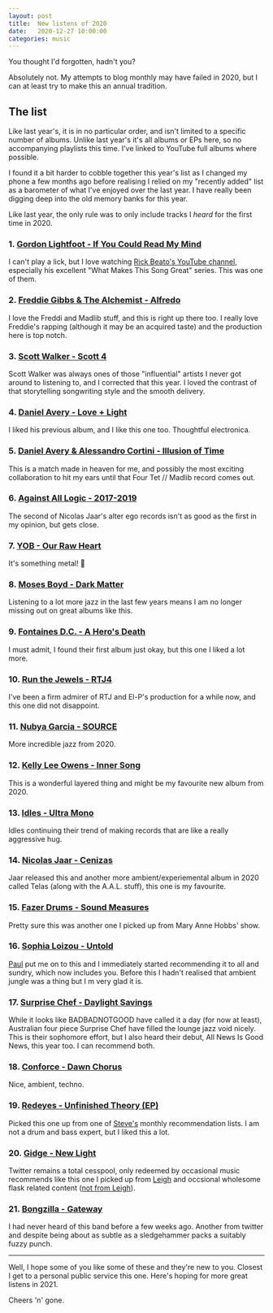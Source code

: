 ```yaml
---
layout: post
title:  New listens of 2020
date:   2020-12-27 10:00:00
categories: music
---
```


You thought I'd forgotten, hadn't you?

Absolutely not. My attempts to blog monthly may have failed in 2020, but I can at least try to make this an annual tradition.

## The list
Like last year's, it is in no particular order, and isn't limited to a specific number of albums. Unlike last year's it's all albums or EPs here, so no accompanying playlists this time. I've linked to YouTube full albums where possible.

I found it a bit harder to cobble together this year's list as I changed my phone a few months ago before realising I relied on my "recently added" list as a barometer of what I've enjoyed over the last year. I have really been digging deep into the old memory banks for this year.

Like last year, the only rule was to only include tracks I _heard_ for the first time in 2020.

### 1.  [Gordon Lightfoot - If You Could Read My Mind](https://www.youtube.com/watch?v=uFWP148iP00)
I can't play a lick, but I love watching [Rick Beato's YouTube channel](https://www.youtube.com/user/pegzch), especially his excellent "What Makes This Song Great" series. This was one of them.

### 2.  [Freddie Gibbs & The Alchemist - Alfredo](https://www.youtube.com/watch?v=nu6lCtQ-yUg&list=OLAK5uy_lO8T1fPdsSOlvoOEudiL9Ao6PQK6A6YKI)
I love the Freddi and Madlib stuff, and this is right up there too. I really love Freddie's rapping (although it may be an acquired taste) and the production here is top notch.

### 3.  [Scott Walker - Scott 4](https://youtube.com/playlist?list=PLsj1k0hgg382M1mx1TCPxEcRJOqFHCeJp)
Scott Walker was always ones of those "influential" artists I never got around to listening to, and I corrected that this year. I loved the contrast of that storytelling songwriting style and the smooth delivery.

### 4. [Daniel Avery - Love + Light](https://youtube.com/playlist?list=PLooEbOnESvVGGngroDuvqKnGAKWswi4-x)
I liked his previous album, and I like this one too. Thoughtful electronica.

### 5.  [Daniel Avery & Alessandro Cortini - Illusion of Time](https://youtube.com/playlist?list=PLooEbOnESvVGvmRWtzB2TwH9qYwpPM8aA)
This is a match made in heaven for me, and possibly the most exciting collaboration to hit my ears until that Four Tet // Madlib record comes out.

### 6.  [Against All Logic - 2017-2019](https://youtube.com/playlist?list=PLQ9EDNklu8XT7NIJPLpEMvPDmgYZYze8l)
The second of Nicolas Jaar's alter ego records isn't as good as the first in my opinion, but gets close.

### 7.  [YOB - Our Raw Heart](https://youtube.com/playlist?list=OLAK5uy_l4W3g6kiBOp-qDwCkEbN4Btgv0-5qEZfA)
It's something metal! 🤘

### 8.  [Moses Boyd - Dark Matter](https://youtube.com/playlist?list=PLSRkGe311PSJ7bp7GUHH0Dei1zBpcgDMH)
Listening to a lot more jazz in the last few years means I am no longer missing out on great albums like this.

### 9.  [Fontaines D.C. - A Hero's Death](https://youtube.com/playlist?list=OLAK5uy_nGZVDEsNI_3DfnCWteRyrA9YaaurQcSnE)
I must admit, I found their first album just okay, but this one I liked a lot more.

### 10. [Run the Jewels - RTJ4](https://youtube.com/playlist?list=OLAK5uy_mvMCZYpjEuV-jZUZs_6AH2ErVgQaDGn0Q)
I've been a firm admirer of RTJ and El-P's production for a while now, and this one did not disappoint.

### 11. [Nubya Garcia - SOURCE](https://youtube.com/playlist?list=PLddSkUxmPEC-f9Ly6O1i_YdMzXHE_9EPR)
More incredible jazz from 2020.

### 12. [Kelly Lee Owens - Inner Song](https://youtube.com/playlist?list=OLAK5uy_mdxim3aNXoW8d2EDR_SoaEU8D9HG4WhRg)
This is a wonderful layered thing and might be my favourite new album from 2020.

### 13. [Idles - Ultra Mono](https://youtube.com/playlist?list=OLAK5uy_lHXccxNwEpUFxCATfBuxtDUml-DnLFC_A)
Idles continuing their trend of making records that are like a really aggressive hug.

### 14. [Nicolas Jaar - Cenizas](https://youtube.com/playlist?list=OLAK5uy_ly0m5pAgAmp2Upt14ruifTMrQhOuMSglE)
Jaar released this and another more ambient/experiemental album in 2020 called Telas (along with the A.A.L. stuff), this one is my favourite.

### 15. [Fazer Drums - Sound Measures](https://www.youtube.com/watch?v=r_tBAnM3lww)
Pretty sure this was another one I picked up from Mary Anne Hobbs' show.

### 16. [Sophia Loizou - Untold](https://youtube.com/playlist?list=OLAK5uy_kUuJErdCciTE1x9NJWhJFJG69D3QIVzjg)
[Paul](https://twitter.com/PaulMcG59) put me on to this and I immediately started recommending it to all and sundry, which now includes you. Before this I hadn't realised that ambient jungle was a thing but I m very glad it is.

### 17. [Surprise Chef - Daylight Savings](https://youtube.com/playlist?list=OLAK5uy_nqBak_4WDfOJoVBXGHXuHPp5JrpHBbfj0)
While it looks like BADBADNOTGOOD have called it a day (for now at least), Australian four piece Surprise Chef have filled the lounge jazz void nicely. This is their sophomore effort, but I also heard their debut, All News Is Good News, this year too. I can recommend both.

### 18. [Conforce - Dawn Chorus](https://youtube.com/playlist?list=OLAK5uy_lniPczebZcSMM93H4ppi4Nh7HvzaXGwkw)
Nice, ambient, techno.

### 19. [Redeyes - Unfinished Theory (EP)](https://youtube.com/playlist?list=OLAK5uy_m0jfgY_-hjbkwwGWsenBrtGGl4DMCLJ_8)
Picked this one up from one of [Steve's](https://twitter.com/stevenjmesser) monthly recommendation lists. I am not a drum and bass expert, but I liked this a lot.

### 20. [Gidge - New Light](https://youtube.com/playlist?list=PLGQEoEJczL_8tWCTBINAZNS99f3cjsHpO)
Twitter remains a total cesspool, only redeemed by occasional music recommends like this one I picked up from [Leigh](https://twitter.com/ldodds) and occsional wholesome flask related content ([not from Leigh](https://twitter.com/dasbarrett/status/1342499001518718976?s=20)).

### 21. [Bongzilla - Gateway](https://youtube.com/playlist?list=PL3-iPaP3XFQJ9Qcz3r82S63UZcJYM5y1h)
I had never heard of this band before a few weeks ago. Another from twitter and despite being about as subtle as a sledgehammer packs a suitably fuzzy punch.

---

Well, I hope some of you like some of these and they're new to you. Closest I get to a personal public service this one. Here's hoping for more great listens in 2021.

Cheers 'n' gone.
